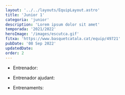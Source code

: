 ```yaml
---
layout: '../../layouts/EquipLayout.astro'
title: 'Junior 1'
categoria: 'junior'
description: 'Lorem ipsum dolor sit amet'
temporada: '2021/2022'
heroImage: '/images/escutca.gif'
fitxa: 'https://www.basquetcatala.cat/equip/49721'
pubDate: '08 Sep 2022'
updatedDate:
order: 2
---
```


- Entrenador:

- Entrenador ajudant:

- Entrenaments:
